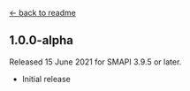 ﻿[← back to readme](README.md)

## 1.0.0-alpha
Released 15 June 2021 for SMAPI 3.9.5 or later.

* Initial release